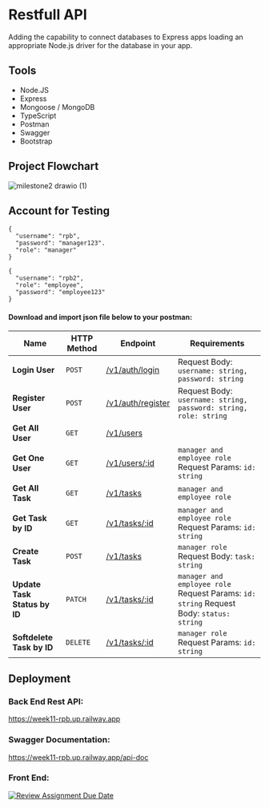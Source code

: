 # Restfull API
Adding the capability to connect databases to Express apps loading an appropriate Node.js driver for the database in your app.

## Tools
- Node.JS
- Express
- Mongoose / MongoDB
- TypeScript
- Postman
- Swagger
- Bootstrap

## Project Flowchart <br>
![milestone2 drawio (1)](https://github.com/RevoU-FSSE-2/week-11-RPrasetyoB/assets/129088807/0f662742-6e7f-450c-961a-6c3cd2248b47)

## Account for Testing
```
{
  "username": "rpb",
  "password": "manager123".
  "role": "manager" 
}
```
```
{
  "username": "rpb2",
  "role": "employee",
  "password": "employee123"  
}
```

#### Download and import json file below to your postman: <br>



| Name                                | HTTP Method | Endpoint                                                   | Requirements                                                                                                        |
| ----------------------------------- | ----------- | ---------------------------------------------------------- | ------------------------------------------------------------------------------------------------------------------- |
| **Login User**                      | `POST`      | [/v1/auth/login](https://week11-rpb.up.railway.app/)    | Request Body: `username: string, password: string`                                                                  |
| **Register User**                   | `POST`      | [/v1/auth/register](https://week11-rpb.up.railway.app/) | Request Body: `username: string, password: string, role: string`                                                    |
| **Get All User**                   | `GET`       | [/v1/users](https://week11-rpb.up.railway.app/)         |
| **Get One User**                   | `GET`       | [/v1/users/:id](https://week11-rpb.up.railway.app/)         | `manager and employee role`  Request Params: `id: string`  
| **Get All Task**               | `GET`       | [/v1/tasks](https://week11-rpb.up.railway.app/)     |  `manager and employee role`
| **Get Task by ID**             | `GET`       | [/v1/tasks/:id](https://week11-rpb.up.railway.app/)  | `manager and employee role`  Request Params: `id: string`                                                                                        |
| **Create Task**                 | `POST`      | [/v1/tasks](https://week11-rpb.up.railway.app/)      | `manager role` Request Body: `task: string`                                          |
| **Update Task Status by ID**    | `PATCH`     | [/v1/tasks/:id](https://week11-rpb.up.railway.app/)  | `manager and employee role` Request Params: `id: string`  Request Body: `status: string`                                                                                   |
| **Softdelete Task by ID**           | `DELETE`    | [/v1/tasks/:id](https://week11-rpb.up.railway.app/)  | `manager role`  Request Params: `id: string`                                                                                     |

## Deployment
### Back End Rest API: <br>
https://week11-rpb.up.railway.app

### Swagger Documentation: <br>
https://week11-rpb.up.railway.app/api-doc

### Front End: <br>




[![Review Assignment Due Date](https://classroom.github.com/assets/deadline-readme-button-24ddc0f5d75046c5622901739e7c5dd533143b0c8e959d652212380cedb1ea36.svg)](https://classroom.github.com/a/XqBuIcOG)
